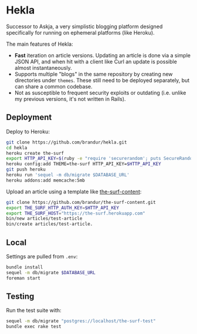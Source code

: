 Hekla
=====

Successor to Askja, a very simplistic blogging platform designed specifically for running on ephemeral platforms (like Heroku).

The main features of Hekla:

* **Fast** iteration on article versions. Updating an article is done via a simple JSON API, and when hit with a client like Curl an update is possible almost instantaneously.
* Supports multiple "blogs" in the same repository by creating new directories under `themes`. These still need to be deployed separately, but can share a common codebase.
* Not as susceptible to frequent security exploits or outdating (i.e. unlike my previous versions, it's not written in Rails).

Deployment
----------

Deploy to Heroku:

``` bash
git clone https://github.com/brandur/hekla.git
cd hekla
heroku create the-surf
export HTTP_API_KEY=$(ruby -e "require 'securerandom'; puts SecureRandom.hex(20)")
heroku config:add THEME=the-surf HTTP_API_KEY=$HTTP_API_KEY
git push heroku
heroku run 'sequel -m db/migrate $DATABASE_URL'
heroku addons:add memcache:5mb
```

Upload an article using a template like [the-surf-content](https://github.com/brandur/the-surf-content):

``` bash
git clone https://github.com/brandur/the-surf-content.git
export THE_SURF_HTTP_AUTH_KEY=$HTTP_API_KEY
export THE_SURF_HOST="https://the-surf.herokuapp.com"
bin/new articles/test-article
bin/create articles/test-article.
```

Local
-----

Settings are pulled from `.env`:

``` bash
bundle install
sequel -m db/migrate $DATABASE_URL
foreman start
```

Testing
-------

Run the test suite with:

``` bash
sequel -m db/migrate "postgres://localhost/the-surf-test"
bundle exec rake test
```
